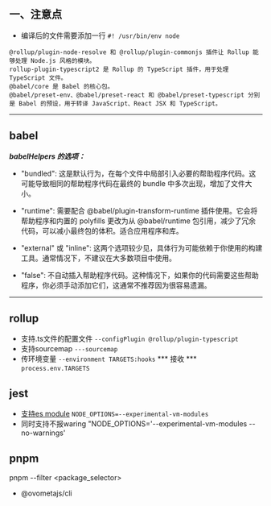 ## 一、注意点
+ 编译后的文件需要添加一行 `#! /usr/bin/env node`
```
@rollup/plugin-node-resolve 和 @rollup/plugin-commonjs 插件让 Rollup 能够处理 Node.js 风格的模块。
rollup-plugin-typescript2 是 Rollup 的 TypeScript 插件，用于处理 TypeScript 文件。
@babel/core 是 Babel 的核心包。
@babel/preset-env、@babel/preset-react 和 @babel/preset-typescript 分别是 Babel 的预设，用于转译 JavaScript、React JSX 和 TypeScript。
```

---

## babel
***babelHelpers 的选项：***
+ "bundled": 这是默认行为，在每个文件中局部引入必要的帮助程序代码。这可能导致相同的帮助程序代码在最终的 bundle 中多次出现，增加了文件大小。

+ "runtime": 需要配合 @babel/plugin-transform-runtime 插件使用。它会将帮助程序和内置的 polyfills 更改为从 @babel/runtime 包引用，减少了冗余代码，可以减小最终包的体积。适合应用程序和库。

+ "external" 或 "inline": 这两个选项较少见，具体行为可能依赖于你使用的构建工具。通常情况下，不建议在大多数项目中使用。

+ "false": 不自动插入帮助程序代码。这种情况下，如果你的代码需要这些帮助程序，你必须手动添加它们，这通常不推荐因为很容易遗漏。

---

## rollup
+ 支持.ts文件的配置文件
`--configPlugin @rollup/plugin-typescript`
+ 支持sourcemap
`---sourcemap`
+ 传环境变量
`--environment TARGETS:hooks` *** 接收 *** `process.env.TARGETS`

## jest
+ [支持es module](https://jestjs.io/docs/ecmascript-modules)
`NODE_OPTIONS=--experimental-vm-modules`
+ 同时支持不报waring
"NODE_OPTIONS='--experimental-vm-modules --no-warnings'

## pnpm
pnpm --filter <package_selector> <command>
+ @ovometajs/cli
